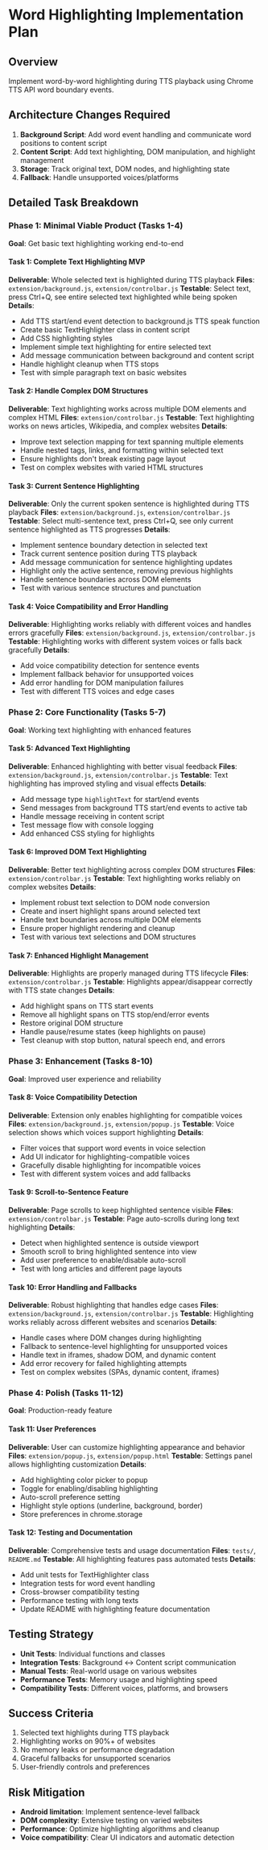 # Word Highlighting Implementation Plan

## Overview
Implement word-by-word highlighting during TTS playback using Chrome TTS API word boundary events.

## Architecture Changes Required
1. **Background Script**: Add word event handling and communicate word positions to content script
2. **Content Script**: Add text highlighting, DOM manipulation, and highlight management
3. **Storage**: Track original text, DOM nodes, and highlighting state
4. **Fallback**: Handle unsupported voices/platforms

## Detailed Task Breakdown

### Phase 1: Minimal Viable Product (Tasks 1-4)
**Goal**: Get basic text highlighting working end-to-end

#### Task 1: Complete Text Highlighting MVP
**Deliverable**: Whole selected text is highlighted during TTS playback
**Files**: `extension/background.js`, `extension/controlbar.js`
**Testable**: Select text, press Ctrl+Q, see entire selected text highlighted while being spoken
**Details**:
- Add TTS start/end event detection to background.js TTS speak function
- Create basic TextHighlighter class in content script
- Add CSS highlighting styles
- Implement simple text highlighting for entire selected text
- Add message communication between background and content script
- Handle highlight cleanup when TTS stops
- Test with simple paragraph text on basic websites

#### Task 2: Handle Complex DOM Structures
**Deliverable**: Text highlighting works across multiple DOM elements and complex HTML
**Files**: `extension/controlbar.js`
**Testable**: Text highlighting works on news articles, Wikipedia, and complex websites
**Details**:
- Improve text selection mapping for text spanning multiple elements
- Handle nested tags, links, and formatting within selected text
- Ensure highlights don't break existing page layout
- Test on complex websites with varied HTML structures

#### Task 3: Current Sentence Highlighting
**Deliverable**: Only the current spoken sentence is highlighted during TTS playback
**Files**: `extension/background.js`, `extension/controlbar.js`
**Testable**: Select multi-sentence text, press Ctrl+Q, see only current sentence highlighted as TTS progresses
**Details**:
- Implement sentence boundary detection in selected text
- Track current sentence position during TTS playback
- Add message communication for sentence highlighting updates
- Highlight only the active sentence, removing previous highlights
- Handle sentence boundaries across DOM elements
- Test with various sentence structures and punctuation

#### Task 4: Voice Compatibility and Error Handling
**Deliverable**: Highlighting works reliably with different voices and handles errors gracefully
**Files**: `extension/background.js`, `extension/controlbar.js`  
**Testable**: Highlighting works with different system voices or falls back gracefully
**Details**:
- Add voice compatibility detection for sentence events
- Implement fallback behavior for unsupported voices
- Add error handling for DOM manipulation failures
- Test with different TTS voices and edge cases

### Phase 2: Core Functionality (Tasks 5-7)
**Goal**: Working text highlighting with enhanced features

#### Task 5: Advanced Text Highlighting
**Deliverable**: Enhanced highlighting with better visual feedback
**Files**: `extension/background.js`, `extension/controlbar.js`
**Testable**: Text highlighting has improved styling and visual effects
**Details**:
- Add message type `highlightText` for start/end events
- Send messages from background TTS start/end events to active tab
- Handle message receiving in content script
- Test message flow with console logging
- Add enhanced CSS styling for highlights

#### Task 6: Improved DOM Text Highlighting
**Deliverable**: Better text highlighting across complex DOM structures
**Files**: `extension/controlbar.js`
**Testable**: Text highlighting works reliably on complex websites
**Details**:
- Implement robust text selection to DOM node conversion
- Create and insert highlight spans around selected text
- Handle text boundaries across multiple DOM elements
- Ensure proper highlight rendering and cleanup
- Test with various text selections and DOM structures

#### Task 7: Enhanced Highlight Management
**Deliverable**: Highlights are properly managed during TTS lifecycle
**Files**: `extension/controlbar.js`
**Testable**: Highlights appear/disappear correctly with TTS state changes
**Details**:
- Add highlight spans on TTS start events
- Remove all highlight spans on TTS stop/end/error events
- Restore original DOM structure
- Handle pause/resume states (keep highlights on pause)
- Test cleanup with stop button, natural speech end, and errors

### Phase 3: Enhancement (Tasks 8-10)
**Goal**: Improved user experience and reliability

#### Task 8: Voice Compatibility Detection
**Deliverable**: Extension only enables highlighting for compatible voices
**Files**: `extension/background.js`, `extension/popup.js`
**Testable**: Voice selection shows which voices support highlighting
**Details**:
- Filter voices that support word events in voice selection
- Add UI indicator for highlighting-compatible voices
- Gracefully disable highlighting for incompatible voices
- Test with different system voices and add fallbacks

#### Task 9: Scroll-to-Sentence Feature
**Deliverable**: Page scrolls to keep highlighted sentence visible
**Files**: `extension/controlbar.js`
**Testable**: Page auto-scrolls during long text highlighting
**Details**:
- Detect when highlighted sentence is outside viewport
- Smooth scroll to bring highlighted sentence into view
- Add user preference to enable/disable auto-scroll
- Test with long articles and different page layouts

#### Task 10: Error Handling and Fallbacks
**Deliverable**: Robust highlighting that handles edge cases
**Files**: `extension/background.js`, `extension/controlbar.js`
**Testable**: Highlighting works reliably across different websites and scenarios
**Details**:
- Handle cases where DOM changes during highlighting
- Fallback to sentence-level highlighting for unsupported voices
- Handle text in iframes, shadow DOM, and dynamic content
- Add error recovery for failed highlighting attempts
- Test on complex websites (SPAs, dynamic content, iframes)

### Phase 4: Polish (Tasks 11-12)
**Goal**: Production-ready feature

#### Task 11: User Preferences
**Deliverable**: User can customize highlighting appearance and behavior
**Files**: `extension/popup.js`, `extension/popup.html`
**Testable**: Settings panel allows highlighting customization
**Details**:
- Add highlighting color picker to popup
- Toggle for enabling/disabling highlighting
- Auto-scroll preference setting
- Highlight style options (underline, background, border)
- Store preferences in chrome.storage

#### Task 12: Testing and Documentation
**Deliverable**: Comprehensive tests and usage documentation
**Files**: `tests/`, `README.md`
**Testable**: All highlighting features pass automated tests
**Details**:
- Add unit tests for TextHighlighter class
- Integration tests for word event handling
- Cross-browser compatibility testing
- Performance testing with long texts
- Update README with highlighting feature documentation

## Testing Strategy
- **Unit Tests**: Individual functions and classes
- **Integration Tests**: Background ↔ Content script communication
- **Manual Tests**: Real-world usage on various websites
- **Performance Tests**: Memory usage and highlighting speed
- **Compatibility Tests**: Different voices, platforms, and browsers

## Success Criteria
1. Selected text highlights during TTS playback
2. Highlighting works on 90%+ of websites
3. No memory leaks or performance degradation
4. Graceful fallbacks for unsupported scenarios
5. User-friendly controls and preferences

## Risk Mitigation
- **Android limitation**: Implement sentence-level fallback
- **DOM complexity**: Extensive testing on varied websites
- **Performance**: Optimize highlighting algorithms and cleanup
- **Voice compatibility**: Clear UI indicators and automatic detection